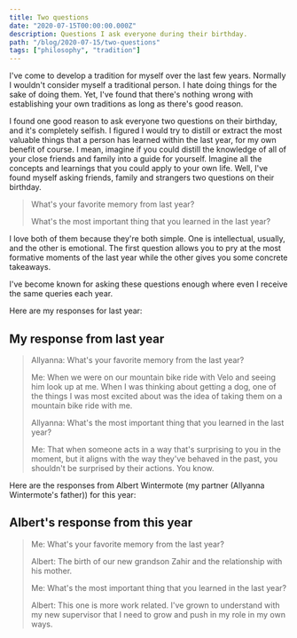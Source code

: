 ```yaml
---
title: Two questions
date: "2020-07-15T00:00:00.000Z"
description: Questions I ask everyone during their birthday.
path: "/blog/2020-07-15/two-questions"
tags: ["philosophy", "tradition"]
---
```


I've come to develop a tradition for myself over the last few years. Normally I wouldn't consider myself a traditional
person. I hate doing things for the sake of doing them. Yet, I've found that there's nothing wrong with establishing
your own traditions as long as there's good reason.

I found one good reason to ask everyone two questions on their birthday, and it's completely selfish. I figured I would
try to distill or extract the most valuable things that a person has learned within the last year, for
my own benefit of course. I mean, imagine if you could distill the knowledge of all of your close friends and family
into a guide for yourself. Imagine all the concepts and learnings that you could apply to your own life. Well,
I've found myself asking friends, family and strangers two questions on their birthday.

> What's your favorite memory from last year?
>
> What's the most important thing that you learned in the last year?

I love both of them because they're both simple. One is intellectual, usually, and the other is emotional. The first
question allows you to pry at the most formative moments of the last year while the other gives you some concrete
takeaways.

I've become known for asking these questions enough where even I receive the same queries each year.

Here are my responses for last year:

## My response from last year

> Allyanna: What's your favorite memory from the last year?
>
> Me: When we were on our mountain bike ride with Velo and seeing him look up at me. When I was thinking about getting
>a dog, one of the things I was most excited about was the idea of taking them on a mountain bike ride with me.
>
>
> Allyanna: What's the most important thing that you learned in the last year?
>
> Me: That when someone acts in a way that's surprising to you in the moment, but it aligns with the way they've behaved
> in the past, you shouldn't be surprised by their actions. You know.

Here are the responses from Albert Wintermote (my partner (Allyanna Wintermote's father)) for this year:

## Albert's response from this year

> Me: What's your favorite memory from the last year?
>
> Albert: The birth of our new grandson Zahir and the relationship with his mother.
>
> Me: What's the most important thing that you learned in the last year?
>
> Albert: This one is more work related. I've grown to understand with my new supervisor that I need to grow and push
> in my role in my own ways.
